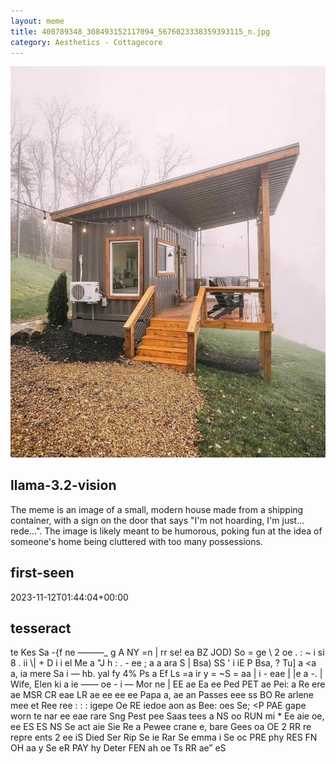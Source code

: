 ```yaml
---
layout: meme
title: 400789348_308493152117094_5676023338359393115_n.jpg
category: Aesthetics - Cottagecore
---
```


<div markdown="0"><a href="400789348_308493152117094_5676023338359393115_n.jpg"><img class="photo" src="400789348_308493152117094_5676023338359393115_n.jpg" /></a>

<h2>llama-3.2-vision</h2>
<p title="Llama-3.2-11B is a really good model that probably gets the visual details right but doesn't understand literary or media references, and often fails to accurately represent the physical arrangement of objects and the implied relationships between the objects.">The meme is an image of a small, modern house made from a shipping container, with a sign on the door that says &quot;I&#x27;m not hoarding, I&#x27;m just... rede...&quot;. The image is likely meant to be humorous, poking fun at the idea of someone&#x27;s home being cluttered with too many possessions.</p>

<h2>first-seen</h2>
<p title="Because Git doesn't preserve file modification times, this metadata file contains the file's modification time when it was added to the library.">2023-11-12T01:44:04+00:00</p>

<h2>tesseract</h2>
<p title="Tesseract is often terrible and just gives a lot of nonsense characters, but it used to be the state of the art, and usually it is better at correctly representing text than llama-3.2-vision-11b.">te Kes Sa -&#123;f ne ———_ g A NY =n | rr se! ea BZ JOD) So = ge \ 2 oe . : ~ i si 8 . ii \| + D i i el Me a &quot;J h : . - ee ; a a ara S | Bsa) SS &#x27; i iE P Bsa, ? Tu] a &lt;a a, ia mere Sa i — hb. yal fy 4% Ps a Ef Ls =a ir y = ~S = aa | i - eae | |e a  -. | Wife, Elen ki a ie —— oe - i — Mor ne | EE ae Ea ee Ped PET ae Pei: a Re ere ae MSR CR eae LR ae ee ee ee Papa a, ae an Passes eee ss BO Re arlene mee et Ree ree : : : igepe Oe RE iedoe aon as Bee: oes Se; &lt;P PAE gape worn te nar ee eae rare Sng Pest pee Saas tees a NS oo RUN mi * Ee aie oe, ee ES ES NS Se act aie Sie Re a Pewee crane e, bare Gees oa OE 2 RR re repre ents 2 ee iS Died Ser Rip Se ie Rar Se emma i Se oc PRE phy RES FN OH aa y Se eR PAY hy Deter FEN ah oe Ts RR ae” eS</p>

</div>


